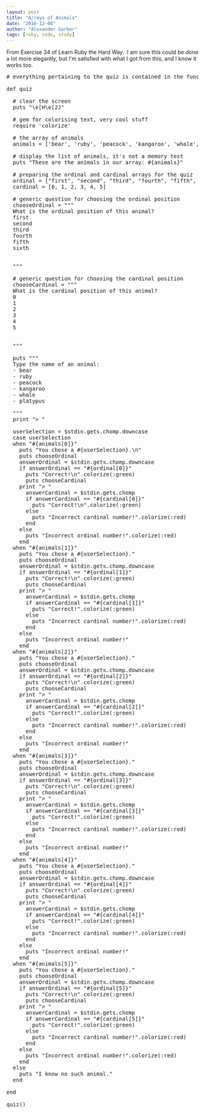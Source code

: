 ```yaml
---
layout: post
title: "Arrays of Animals"
date: "2016-12-08"
author: "Alexander Garber"
tags: [ruby, code, study]
---
```


<div dir="ltr" style="text-align: left;" trbidi="on">
  <div dir="ltr" style="text-align: left;" trbidi="on">From Exercise 34 of Learn Ruby the Hard Way. &nbsp;I am sure this could be done a lot more elegantly, but I'm satisfied with what I got from this, and I know it works too.</div>
  <pre class="brush:ruby; gutter: false;"># everything pertaining to the quiz is contained in the function below<br /><br />def quiz<br /><br />  # clear the screen<br />  puts "\e[H\e[2J"<br /><br />  # gem for colorising text, very cool stuff<br />  require 'colorize'<br /><br />  # the array of animals<br />  animals = ['bear', 'ruby', 'peacock', 'kangaroo', 'whale', 'platypus']<br /><br />  # display the list of animals, it's not a memory test<br />  puts "These are the animals in our array: #{animals}"<br /><br />  # preparing the ordinal and cardinal arrays for the quiz<br />  ordinal = ["first", "second", "third", "fourth", "fifth", "sixth"]<br />  cardinal = [0, 1, 2, 3, 4, 5]<br /><br />  # generic question for choosing the ordinal position<br />  chooseOrdinal = """<br />  What is the ordinal position of this animal?<br />  first<br />  second<br />  third<br />  fourth<br />  fifth<br />  sixth<br /><br /><br />  """<br /><br />  # generic question for choosing the cardinal position<br />  chooseCardinal = """<br />  What is the cardinal position of this animal?<br />  0<br />  1<br />  2<br />  3<br />  4<br />  5<br /><br /><br />  """<br /><br />  puts """<br />  Type the name of an animal:<br />  - bear<br />  - ruby<br />  - peacock<br />  - kangaroo<br />  - whale<br />  - platypus<br /><br />  """<br />  print "&gt; "<br /><br />  userSelection = $stdin.gets.chomp.downcase<br />  case userSelection<br />  when "#{animals[0]}"<br />    puts "You chose a #{userSelection}.\n"<br />    puts chooseOrdinal<br />    answerOrdinal = $stdin.gets.chomp.downcase<br />    if answerOrdinal == "#{ordinal[0]}"<br />      puts "Correct!\n".colorize(:green)<br />      puts chooseCardinal<br />    print "&gt; "<br />      answerCardinal = $stdin.gets.chomp<br />      if answerCardinal == "#{cardinal[0]}"<br />        puts "Correct!\n".colorize(:green)<br />      else<br />        puts "Incorrect cardinal number!".colorize(:red)<br />      end<br />    else<br />      puts "Incorrect ordinal number!".colorize(:red)<br />    end<br />  when "#{animals[1]}"<br />    puts "You chose a #{userSelection}."<br />    puts chooseOrdinal<br />    answerOrdinal = $stdin.gets.chomp.downcase<br />    if answerOrdinal == "#{ordinal[1]}"<br />      puts "Correct!\n".colorize(:green)<br />      puts chooseCardinal<br />    print "&gt; "<br />      answerCardinal = $stdin.gets.chomp<br />      if answerCardinal == "#{cardinal[1]}"<br />        puts "Correct!".colorize(:green)<br />      else<br />        puts "Incorrect cardinal number!".colorize(:red)<br />      end<br />    else<br />      puts "Incorrect ordinal number!"<br />    end<br />  when "#{animals[2]}"<br />    puts "You chose a #{userSelection}."<br />    puts chooseOrdinal<br />    answerOrdinal = $stdin.gets.chomp.downcase<br />    if answerOrdinal == "#{ordinal[2]}"<br />      puts "Correct!\n".colorize(:green)<br />      puts chooseCardinal<br />    print "&gt; "<br />      answerCardinal = $stdin.gets.chomp<br />      if answerCardinal == "#{cardinal[2]}"<br />        puts "Correct!".colorize(:green)<br />      else<br />        puts "Incorrect cardinal number!".colorize(:red)<br />      end<br />    else<br />      puts "Incorrect ordinal number!"<br />    end<br />  when "#{animals[3]}"<br />    puts "You chose a #{userSelection}."<br />    puts chooseOrdinal<br />    answerOrdinal = $stdin.gets.chomp.downcase<br />    if answerOrdinal == "#{ordinal[3]}"<br />      puts "Correct!\n".colorize(:green)<br />      puts chooseCardinal<br />    print "&gt; "<br />      answerCardinal = $stdin.gets.chomp<br />      if answerCardinal == "#{cardinal[3]}"<br />        puts "Correct!".colorize(:green)<br />      else<br />        puts "Incorrect cardinal number!".colorize(:red)<br />      end<br />    else<br />      puts "Incorrect ordinal number!"<br />    end<br />  when "#{animals[4]}"<br />    puts "You chose a #{userSelection}."<br />    puts chooseOrdinal<br />    answerOrdinal = $stdin.gets.chomp.downcase<br />    if answerOrdinal == "#{ordinal[4]}"<br />      puts "Correct!\n".colorize(:green)<br />      puts chooseCardinal<br />    print "&gt; "<br />      answerCardinal = $stdin.gets.chomp<br />      if answerCardinal == "#{cardinal[4]}"<br />        puts "Correct!".colorize(:green)<br />      else<br />        puts "Incorrect cardinal number!".colorize(:red)<br />      end<br />    else<br />      puts "Incorrect ordinal number!"<br />    end<br />  when "#{animals[5]}"<br />    puts "You chose a #{userSelection}."<br />    puts chooseOrdinal<br />    answerOrdinal = $stdin.gets.chomp.downcase<br />    if answerOrdinal == "#{ordinal[5]}"<br />      puts "Correct!\n".colorize(:green)<br />      puts chooseCardinal<br />    print "&gt; "<br />      answerCardinal = $stdin.gets.chomp<br />      if answerCardinal == "#{cardinal[5]}"<br />        puts "Correct!".colorize(:green)<br />      else<br />        puts "Incorrect cardinal number!".colorize(:red)<br />      end<br />    else<br />      puts "Incorrect ordinal number!".colorize(:red)<br />    end<br />  else<br />    puts "I know no such animal."<br />  end<br /><br />end<br /><br />quiz()<br /><br /></pre>
</div>
